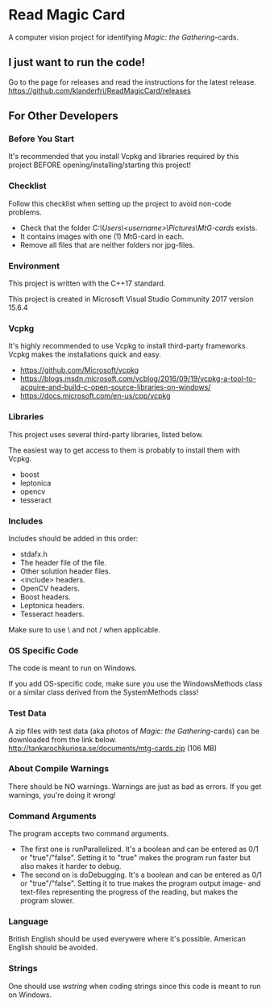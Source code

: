 # Read Magic Card
A computer vision project for identifying *Magic: the Gathering*-cards.

## I just want to run the code!
Go to the page for releases and read the instructions for the latest release.
https://github.com/klanderfri/ReadMagicCard/releases

## For Other Developers

### Before You Start
It's recommended that you install Vcpkg and libraries required by this project
BEFORE opening/installing/starting this project!

### Checklist
Follow this checklist when setting up the project to avoid non-code problems.
 * Check that the folder *C:\Users\\&lt;username&gt;\Pictures\MtG-cards* exists.
 * It contains images with one (1) MtG-card in each.
 * Remove all files that are neither folders nor jpg-files.
 
### Environment
This project is written with the C++17 standard.

This project is created in Microsoft Visual Studio Community 2017 version 15.6.4

### Vcpkg
It's highly recommended to use Vcpkg to install third-party frameworks.
Vcpkg makes the installations quick and easy.
 * https://github.com/Microsoft/vcpkg
 * https://blogs.msdn.microsoft.com/vcblog/2016/09/19/vcpkg-a-tool-to-acquire-and-build-c-open-source-libraries-on-windows/
 * https://docs.microsoft.com/en-us/cpp/vcpkg


### Libraries
This project uses several third-party libraries, listed below.

The easiest way to get access to them is probably to install them with Vcpkg.
 * boost
 * leptonica
 * opencv
 * tesseract

### Includes
Includes should be added in this order:
 * stdafx.h
 * The header file of the file.
 * Other solution header files.
 * &lt;include&gt; headers.
 * OpenCV headers.
 * Boost headers.
 * Leptonica headers.
 * Tesseract headers.
 
 Make sure to use \ and not / when applicable.

### OS Specific Code
The code is meant to run on Windows.

If you add OS-specific code, make sure you use the WindowsMethods class or
a similar class derived from the SystemMethods class!

### Test Data
A zip files with test data (aka photos of *Magic: the Gathering*-cards) can be downloaded from the link below.
http://tankarochkuriosa.se/documents/mtg-cards.zip (106 MB)

### About Compile Warnings
There should be NO warnings. Warnings are just as bad as errors. If you get warnings, you're doing it wrong!

### Command Arguments
The program accepts two command arguments.
 * The first one is runParallelized. It's a boolean and can be entered as 0/1 or "true"/"false". Setting it to "true" makes the program run faster but also makes it harder to debug.
 * The second on is doDebugging. It's a boolean and can be entered as 0/1 or "true"/"false". Setting it to true makes the program output image- and text-files representing the progress of the reading, but makes the program slower.
 
 ### Language
 British English should be used everywere where it's possible. American English should be avoided.
 
 ### Strings
 One should use *wstring* when coding strings since this code is meant to run on Windows.
